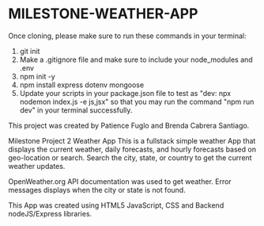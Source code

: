 # MILESTONE-WEATHER-APP

Once cloning, please make sure to run these commands in your terminal:
1. git init
2. Make a .gitignore file and make sure to include your node_modules and .env
3. npm init -y
4. npm install express dotenv mongoose
5. Update your scripts in your package.json file to test as "dev: npx nodemon index.js -e js,jsx" so that you may run the command "npm run dev" in your terminal successfully.

This project was created by Patience Fuglo and Brenda Cabrera Santiago.

Milestone Project 2 Weather App
This is a fullstack simple weather App that displays the current weather, daily forecasts, and hourly forecasts based on geo-location or search. Search the city, state, or country to get the current weather updates.

OpenWeather.org API documentation was used to get weather. Error messages displays when the city or state is not found.

This App was created using HTML5 JavaScript, CSS and Backend nodeJS/Express libraries.

